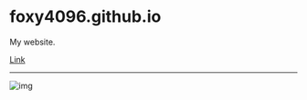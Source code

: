 # foxy4096.github.io
My website.

<a href="https://foxy4096.github.io">Link</a>
<hr>

<!-- Image -->
![img](page.jpeg)